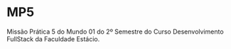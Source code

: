 # MP5
Missão Prática 5 do Mundo 01 do 2º Semestre do Curso Desenvolvimento FullStack da Faculdade Estácio.
